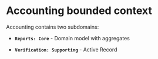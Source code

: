 # Accounting bounded context

Accounting contains two subdomains:

- **`Reports: Core`** - Domain model with aggregates

- **`Verification: Supporting`** - Active Record
